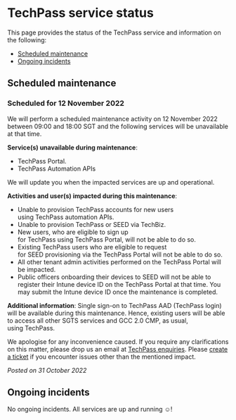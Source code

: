 # TechPass service status
This page provides the status of the TechPass service and information on the following:
- [Scheduled maintenance](#scheduled-maintenance)
- [Ongoing incidents](#ongoing-incidents)
<!--- [Previous incidents](#previous-incidents)-->

## Scheduled maintenance

### Scheduled for 12 November 2022

We will perform a scheduled maintenance activity on 12 November 2022 between 09:00 and 18:00 SGT and the following services will be unavailable at that time.

**Service(s) unavailable during maintenance**:

- TechPass Portal.
- TechPass Automation APIs

We will update you when the impacted services are up and operational.

**Activities and user(s) impacted during this maintenance**:

- Unable to provision TechPass accounts for new users using TechPass automation APIs.
- Unable to provision TechPass or SEED via TechBiz.
- New users, who are eligible to sign up for TechPass using TechPass Portal, will not be able to do so.
- Existing TechPass users who are eligible to request for SEED provisioning via the TechPass Portal will not be able to do so.
- All other tenant admin activities performed on the TechPass Portal will be impacted.
- Public officers onboarding their devices to SEED will not be able to register their Intune device ID on the TechPass Portal at that time. You may submit the Intune device ID once the maintenance is completed.

**Additional information**:
Single sign-on to TechPass AAD (TechPass login) will be available during this maintenance. Hence, existing users will be able to access all other SGTS services and GCC 2.0 CMP, as usual, using TechPass.

We apologise for any inconvenience caused. If you require any clarifications on this matter, please drop us an email at [TechPass enquiries](http://enquiries_techpass@tech.gov.sg/).
Please [create a ticket](https://go.gov.sg/techpass-sr) if you encounter issues other than the mentioned impact. 

*Posted on 31 October 2022*

## Ongoing incidents

No ongoing incidents. All services are up and running :relaxed:!

<!--## Previous incidents
-->
